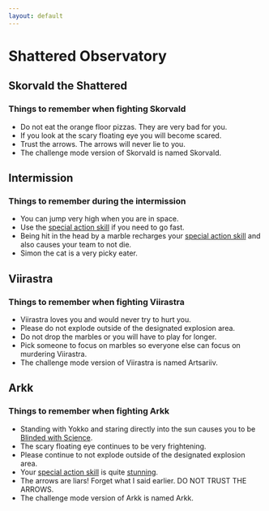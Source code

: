 ```yaml
---
layout: default
---
```


# Shattered Observatory

## Skorvald the Shattered

### Things to remember when fighting Skorvald

- Do not eat the orange floor pizzas. They are very bad for you.
- If you look at the scary floating eye you will become scared.
- Trust the arrows. The arrows will never lie to you.
- The challenge mode version of Skorvald is named Skorvald.

## Intermission

### Things to remember during the intermission

- You can jump very high when you are in space.
- Use the [special action skill](/mechanics/special-action-skill.html) if you need to go fast.
- Being hit in the head by a marble recharges your [special action skill](/mechanics/special-action-skill.html) and also causes your team to not die.
- Simon the cat is a very picky eater.

## Viirastra

### Things to remember when fighting Viirastra

- Viirastra loves you and would never try to hurt you.
- Please do not explode outside of the designated explosion area.
- Do not drop the marbles or you will have to play for longer.
- Pick someone to focus on marbles so everyone else can focus on murdering Viirastra.
- The challenge mode version of Viirastra is named Artsariiv.

## Arkk

### Things to remember when fighting Arkk

- Standing with Yokko and staring directly into the sun causes you to be [
Blinded with Science](https://wiki.guildwars2.com/wiki/Shattered_Observatory_Fractal_(achievements)#Blinded_with_Science).
- The scary floating eye continues to be very frightening.
- Please continue to not explode outside of the designated explosion area.
- Your [special action skill](/mechanics/special-action-skill.html) is quite [stunning](/mechanics/crowd-control.html).
- The arrows are liars! Forget what I said earlier. DO NOT TRUST THE ARROWS.
- The challenge mode version of Arkk is named Arkk.

